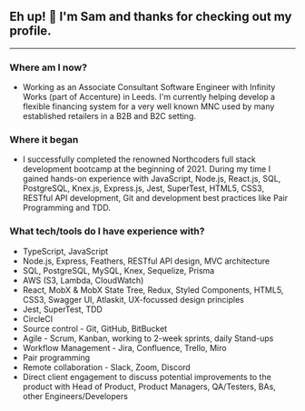 ## Eh up! 👋 I'm Sam and thanks for checking out my profile.
---

### Where am I now?
* Working as an Associate Consultant Software Engineer with Infinity Works (part of Accenture) in Leeds. I'm currently helping develop a flexible financing system for a very well known MNC used by many established retailers in a B2B and B2C setting.

### Where it began
* I successfully completed the renowned Northcoders full stack development bootcamp at the beginning of 2021. During my time I gained hands-on experience with JavaScript, Node.js, React.js, SQL, PostgreSQL, Knex.js, Express.js, Jest, SuperTest, HTML5, CSS3, RESTful API development, Git and development best practices like Pair Programming and TDD.


### What tech/tools do I have experience with?
* TypeScript, JavaScript
* Node.js, Express, Feathers, RESTful API design, MVC architecture
* SQL, PostgreSQL, MySQL, Knex, Sequelize, Prisma
* AWS (S3, Lambda, CloudWatch)
* React, MobX & MobX State Tree, Redux, Styled Components, HTML5, CSS3, Swagger UI, Atlaskit, UX-focussed design principles
* Jest, SuperTest, TDD
* CircleCI
* Source control - Git, GitHub, BitBucket
* Agile - Scrum, Kanban, working to 2-week sprints, daily Stand-ups
* Workflow Management - Jira, Confluence, Trello, Miro
* Pair programming
* Remote collaboration - Slack, Zoom, Discord
* Direct client engagement to discuss potential improvements to the product with Head of Product, Product Managers, QA/Testers, BAs, other Engineers/Developers


<!--
**samkaanaki/samkaanaki** is a ✨ _special_ ✨ repository because its `README.md` (this file) appears on your GitHub profile.

Here are some ideas to get you started:

- 🔭 I’m currently working on ...
- 🌱 I’m currently learning ...
- 👯 I’m looking to collaborate on ...
- 🤔 I’m looking for help with ...
- 💬 Ask me about ...
- 📫 How to reach me: ...
- 😄 Pronouns: ...
- ⚡ Fun fact: ...
-->
